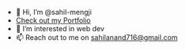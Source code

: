 - 👋 Hi, I’m @sahil-mengji
- [Check out my Portfolio](https://sahil-mengji.github.io/portfolio/)
- 👀 I’m interested in web dev
- 📫 Reach out to me on sahilanand716@gmail.com


<!---
sahil-mengji/sahil-mengji is a ✨ special ✨ repository because its `README.md` (this file) appears on your GitHub profile.
You can click the Preview link to take a look at your changes.
--->
